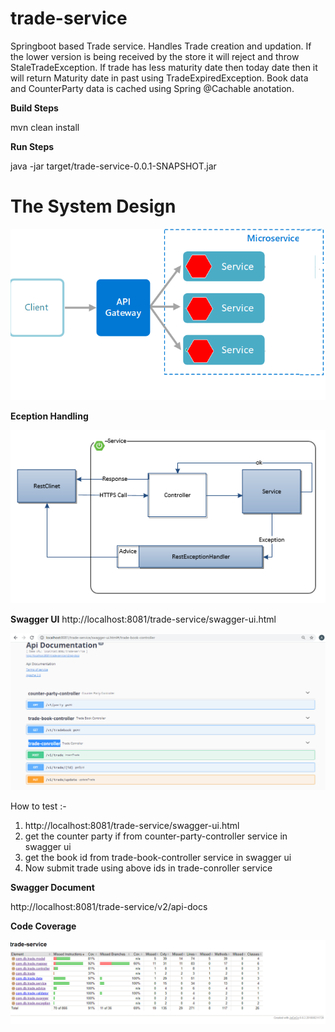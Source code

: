 # trade-service
   Springboot based Trade service. Handles Trade creation and updation. If the lower version is being received by the store it will reject and throw StaleTradeException. If trade has less maturity date then today date then it will return Maturity date in past using TradeExpiredException. Book data and CounterParty data is cached using Spring @Cachable anotation.


**Build Steps**

mvn clean install

**Run Steps**

java -jar target/trade-service-0.0.1-SNAPSHOT.jar


# The System Design

<p align="center">
  <img src="images/msarc.png">
  <br/>
</p>

**Eception Handling**
<p align="center">
  <img src="images/exception_handling.png">
  <br/>
</p>

**Swagger UI**
http://localhost:8081/trade-service/swagger-ui.html
<p align="center">
  <img src="images/swaggerui.png">
  <br/>
</p>

How to test :-
 1) http://localhost:8081/trade-service/swagger-ui.html
 2) get the counter party if from counter-party-controller service in swagger ui
 3) get the book id from trade-book-controller service in swagger ui
 4) Now submit trade using above ids in trade-conroller service


**Swagger Document**

http://localhost:8081/trade-service/v2/api-docs


**Code Coverage**
<p align="center">
  <img src="images/coverage.png">
  <br/>
</p>